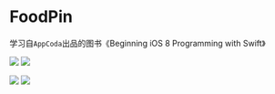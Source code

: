 # FoodPin

学习自`AppCoda`出品的图书《Beginning iOS 8 Programming with Swift》

![](https://github.com/949478479/Learning-Notes/blob/master/FoodPin-screenshot/1.gif)
![](https://github.com/949478479/Learning-Notes/blob/master/FoodPin-screenshot/2.gif)

![](https://github.com/949478479/Learning-Notes/blob/master/FoodPin-screenshot/3.gif)
![](https://github.com/949478479/Learning-Notes/blob/master/FoodPin-screenshot/4.gif)
